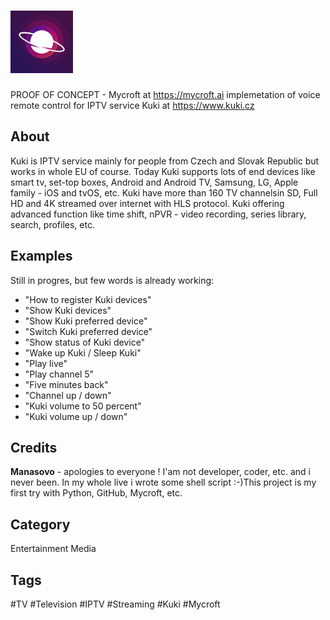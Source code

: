 # <img src="https://github.com/Manasovo/kuki-skill/blob/master/kuki_logo.jpg" width="100" height="100"/>

PROOF OF CONCEPT - Mycroft at https://mycroft.ai implemetation of voice remote control for IPTV service Kuki at https://www.kuki.cz

## About
Kuki is IPTV service mainly for people from Czech and Slovak Republic but works in whole EU of course. Today Kuki supports lots of end devices like smart tv, set-top boxes, Android and Android TV, Samsung, LG, Apple family - iOS and tvOS, etc. Kuki have more than 160 TV channelsin SD, Full HD and 4K streamed over internet with HLS protocol. Kuki offering advanced function like  time shift, nPVR - video recording, series library, search, profiles, etc.

## Examples
Still in progres, but few words is already working:

* "How to register Kuki devices"
* "Show Kuki devices"
* "Show Kuki preferred device"
* "Switch Kuki preferred device"
* "Show status of Kuki device"
* "Wake up Kuki / Sleep Kuki"
* "Play live"
* "Play channel 5"
* "Five minutes back"
* "Channel up / down"
* "Kuki volume to 50 percent"
* "Kuki volume up / down"

## Credits
**Manasovo** - apologies to everyone ! I'am not developer, coder, etc. and i never been. In my whole live i wrote some shell script :-)This project is my first try with Python, GitHub, Mycroft, etc. 

## Category
Entertainment
Media

## Tags
#TV
#Television
#IPTV
#Streaming
#Kuki
#Mycroft


